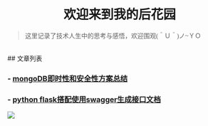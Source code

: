# <center>欢迎来到我的后花园</center>

> <font face='华文中宋'>这里记录了技术人生中的思考与感悟，欢迎围观(＾Ｕ＾)ノ~ＹＯ</font>

<br>
## 文章列表

### - [mongoDB即时性和安全性方案总结](https://fairy1018.github.io/zhangfan-garden/blog/mongo)

### - [python flask搭配使用swagger生成接口文档](https://fairy1018.github.io/zhangfan-garden/blog/swagger)

![](https://cdn.jsdelivr.net/gh/Fairy1018/GHimage/think.jpeg)



